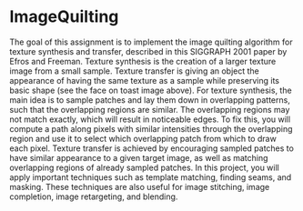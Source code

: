 # ImageQuilting
The goal of this assignment is to implement the image quilting algorithm for texture synthesis and transfer, described in this SIGGRAPH 2001 paper by Efros and Freeman. Texture synthesis is the creation of a larger texture image from a small sample. Texture transfer is giving an object the appearance of having the same texture as a sample while preserving its basic shape (see the face on toast image above). For texture synthesis, the main idea is to sample patches and lay them down in overlapping patterns, such that the overlapping regions are similar. The overlapping regions may not match exactly, which will result in noticeable edges. To fix this, you will compute a path along pixels with similar intensities through the overlapping region and use it to select which overlapping patch from which to draw each pixel. Texture transfer is achieved by encouraging sampled patches to have similar appearance to a given target image, as well as matching overlapping regions of already sampled patches. In this project, you will apply important techniques such as template matching, finding seams, and masking. These techniques are also useful for image stitching, image completion, image retargeting, and blending.
